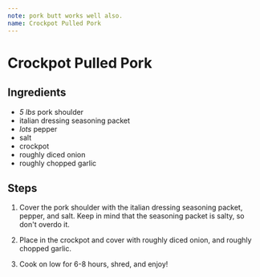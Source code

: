 ```yaml
---
note: pork butt works well also.
name: Crockpot Pulled Pork
---
```


# Crockpot Pulled Pork

## Ingredients

- *5 lbs* pork shoulder
- italian dressing seasoning packet
- *lots* pepper
- salt
- crockpot
- roughly diced onion
- roughly chopped garlic

## Steps

1. Cover the pork shoulder with the italian dressing seasoning packet, pepper,
and salt. Keep in mind that the seasoning packet is salty, so don't overdo it.

2. Place in the crockpot and cover with roughly diced onion, and roughly chopped
garlic.

3. Cook on low for 6-8 hours, shred, and enjoy!

